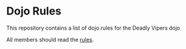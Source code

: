 Dojo Rules
==========

This repository contains a list of dojo rules for the Deadly Vipers dojo

All members should read the [rules]("https://github.com/deadlyvipers").
